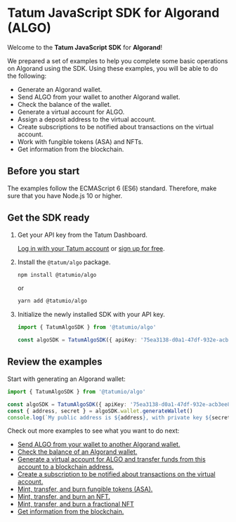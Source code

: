 # Tatum JavaScript SDK for Algorand (ALGO)

Welcome to the **Tatum JavaScript SDK** for **Algorand**!

We prepared a set of examples to help you complete some basic operations on Algorand using the SDK. Using these examples, you will be able to do the following:

- Generate an Algorand wallet.
- Send ALGO from your wallet to another Algorand wallet.
- Check the balance of the wallet.
- Generate a virtual account for ALGO.
- Assign a deposit address to the virtual account.
- Create subscriptions to be notified about transactions on the virtual account.
- Work with fungible tokens (ASA) and NFTs.
- Get information from the blockchain.

## Before you start

The examples follow the ECMAScript 6 (ES6) standard. Therefore, make sure that you have Node.js 10 or higher.

## Get the SDK ready

1. Get your API key from the Tatum Dashboard.

    [Log in with your Tatum account](https://dashboard.tatum.io) or [sign up for free](https://dashboard.tatum.io/sign-up).
1. Install the `@tatum/algo` package.

    ```bash
    npm install @tatumio/algo
    ```
    or
    ```bash
    yarn add @tatumio/algo
    ```
1. Initialize the newly installed SDK with your API key.
        
    ```typescript
    import { TatumAlgoSDK } from '@tatumio/algo'

    const algoSDK = TatumAlgoSDK({ apiKey: '75ea3138-d0a1-47df-932e-acb3ee807dab' })
    ```

## Review the examples

Start with generating an Algorand wallet:

```typescript
import { TatumAlgoSDK } from '@tatumio/algo'

const algoSDK = TatumAlgoSDK({ apiKey: '75ea3138-d0a1-47df-932e-acb3ee807dab' })
const { address, secret } = algoSDK.wallet.generateWallet()
console.log(`My public address is ${address}, with private key ${secret}.`)
```

Check out more examples to see what you want to do next:
- [Send ALGO from your wallet to another Algorand wallet.](./src/app/algo.tx.example.ts)
- [Check the balance of an Algorand wallet.](./src/app/algo.balance.example.ts)
- [Generate a virtual account for ALGO and transfer funds from this account to a blockchain address.](./src/app/algo.virtualAccount.example.ts)
- [Create a subscription to be notified about transactions on the virtual account.](./src/app/algo.subscriptions.example.ts)
- [Mint, transfer, and burn fungible tokens (ASA).](./src/app/algo.fungible.example.ts)
- [Mint, transfer, and burn an NFT.](./src/app/algo.nft.example.ts)
- [Mint, transfer, and burn a fractional NFT](./src/app/algo.nft.fractional.example.ts)
- [Get information from the blockchain.](./src/app/algo.blockchain.example.ts)
